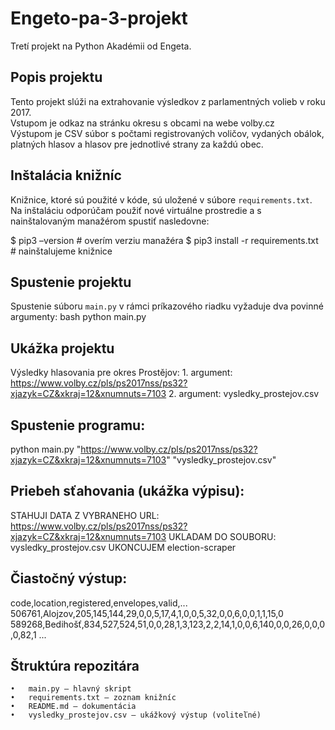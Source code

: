 # Engeto-pa-3-projekt

Tretí projekt na Python Akadémii od Engeta.

## Popis projektu

Tento projekt slúži na extrahovanie výsledkov z parlamentných volieb v roku 2017.  
Vstupom je odkaz na stránku okresu s obcami na webe volby.cz  
Výstupom je CSV súbor s počtami registrovaných voličov, vydaných obálok, platných hlasov a hlasov pre jednotlivé strany za každú obec.

## Inštalácia knižníc

Knižnice, ktoré sú použité v kóde, sú uložené v súbore `requirements.txt`. Na inštaláciu odporúčam použiť nové virtuálne prostredie a s nainštalovaným manažérom spustiť nasledovne:

$ pip3 –version                    # overím verziu manažéra
$ pip3 install -r requirements.txt  # nainštalujeme knižnice

## Spustenie projektu

Spustenie súboru `main.py` v rámci príkazového riadku vyžaduje dva povinné argumenty:
bash
python main.py <odkaz-uzemneho-celku> <vysledny-subor>

## Ukážka projektu

Výsledky hlasovania pre okres Prostějov:
	1.	argument: https://www.volby.cz/pls/ps2017nss/ps32?xjazyk=CZ&xkraj=12&xnumnuts=7103
	2.	argument: vysledky_prostejov.csv

## Spustenie programu:

python main.py "https://www.volby.cz/pls/ps2017nss/ps32?xjazyk=CZ&xkraj=12&xnumnuts=7103" "vysledky_prostejov.csv"

## Priebeh sťahovania (ukážka výpisu):
STAHUJI DATA Z VYBRANEHO URL: https://www.volby.cz/pls/ps2017nss/ps32?xjazyk=CZ&xkraj=12&xnumnuts=7103
UKLADAM DO SOUBORU: vysledky_prostejov.csv
UKONCUJEM election-scraper

##  Čiastočný výstup:
code,location,registered,envelopes,valid,...
506761,Alojzov,205,145,144,29,0,0,5,17,4,1,0,0,5,32,0,0,6,0,0,1,1,15,0
589268,Bedihošť,834,527,524,51,0,0,28,1,3,123,2,2,14,1,0,0,6,140,0,0,26,0,0,0,0,82,1
...

##  Štruktúra repozitára
	•	main.py – hlavný skript
	•	requirements.txt – zoznam knižníc
	•	README.md – dokumentácia
	•	vysledky_prostejov.csv – ukážkový výstup (voliteľné)
